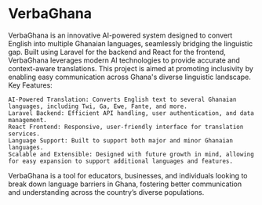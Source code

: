 # VerbaGhana
VerbaGhana is an innovative AI-powered system designed to convert English into multiple Ghanaian languages, seamlessly bridging the linguistic gap. Built using Laravel for the backend and React for the frontend, VerbaGhana leverages modern AI technologies to provide accurate and context-aware translations. This project is aimed at promoting inclusivity by enabling easy communication across Ghana's diverse linguistic landscape.
Key Features:

    AI-Powered Translation: Converts English text to several Ghanaian languages, including Twi, Ga, Ewe, Fante, and more.
    Laravel Backend: Efficient API handling, user authentication, and data management.
    React Frontend: Responsive, user-friendly interface for translation services.
    Language Support: Built to support both major and minor Ghanaian languages.
    Scalable and Extensible: Designed with future growth in mind, allowing for easy expansion to support additional languages and features.

VerbaGhana is a tool for educators, businesses, and individuals looking to break down language barriers in Ghana, fostering better communication and understanding across the country’s diverse populations.

